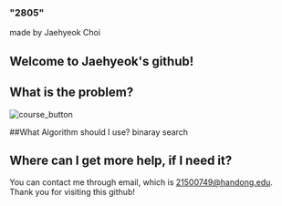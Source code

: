 ### "2805"
made by Jaehyeok Choi

## Welcome to Jaehyeok's github!

## What is the problem?
![course_button](https://github.com/Choi-JaeHyeok-21500749/2805/blob/main/2805_pro.JPG)

##What Algorithm should I use?
binaray search

## Where can I get more help, if I need it?

You can contact me through email, which is 21500749@handong.edu.
Thank you for visiting this github!

